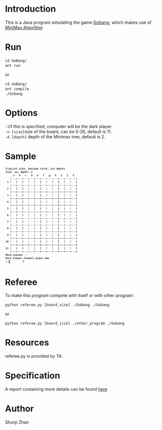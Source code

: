 # Introduction
This is a Java program simulating the game [Gobang](https://en.wikipedia.org/wiki/Gomoku), which makes use of [MiniMax Algorithm](https://en.wikipedia.org/wiki/Minimax)

# Run
    cd GoBang/
    ant run

or

    cd GoBang/
    ant compile
    ./Gobang

# Options
`-l`if this is specified, computer will be the dark player.     
`-n [size]`size of the board, can be 5-26, default is 11.     
`-d [depth]` depth of the Minimax tree, default is 2.     

# Sample 
![](https://raw.githubusercontent.com/shunjizhan/GoBang/master/Gobang_demo.gif?raw=true)

# Referee
To make this program compete with itself or with other program: 

    python referee.py [board_size] ./Gobang ./Gobang

or

    python referee.py [board_size] ./other_program ./Gobang

# Resources
referee.py is provided by TA.

# Specification
A report containing more details can be found [here](https://github.com/shunjizhan/GoBang/blob/master/cs165A_mp2_report.pdf)

# Author
Shunji Zhan